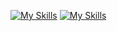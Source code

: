 [![My Skills](https://skillicons.dev/icons?i=html,css,js,java,python,php,dart)](https://skillicons.dev)
[![My Skills](https://skillicons.dev/icons?i=html,css,js,java,python,php,dart)](https://skillicons.dev)

